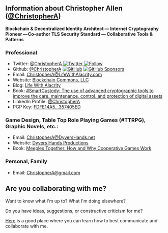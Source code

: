 ## Information about Christopher Allen ([@ChristopherA](https://ChristopherA.info))

**Blockchain & Decentralized Identity Architect — Internet Cryptography Pioneer — Co-author TLS Security Standard — Collaborative Tools & Patterns**

### Professional
  * Twitter: <a href="https://twitter.com/ChristopherA" rel="me">@ChristopherA <img src="https://img.shields.io/twitter/url?style=social&url=ChristopherA" alt="Twitter"> <img src="https://img.shields.io/twitter/follow/ChristopherA?label=Follow&style=social" alt="Follow"></a>
  * Github: <a href="https://github.com/ChristopherA" rel="me">@ChristopherA</a> <a href="https://github.com/ChristopherA"><img src="https://img.shields.io/github/followers/christophera.svg?label=GitHub&style=social" alt="GitHub"></a> <a href="https://github.com/sponsors/ChristopherA"><img src="https://img.shields.io/badge/GitHub_Sponsors--_.svg?style=social&logo=github&logoColor=EA4AAA" alt="GitHub Sponsors"></a>
  * Email: <a href="mailto:ChristopherA@LifeWithAlacrity.com" rel="me">ChristopherA@LifeWithAlacrity.com</a>
  * Website: [Blockchain Commons, LLC](https://www.BlockchainCommons.com)
  * Blog: <a href="https://LifeWithAlacrity.com" rel="me">Life With Alacrity</a>
  * Book: [#SmartCustody: The use of advanced cryptographic tools to improve the care, maintenance, control, and protection of digital assets](https://www.SmartCustody.com)
  * LinkedIn Profile: <a href="https://LinkedIn.com/in/ChristopherA" rel="me">@ChristopherA</a>
  * PGP Key: <a href rel="pgpkey" href="https://github.com/christophera.gpg">FDFE14A5…357405ED</a>

### Game Design, Table Top Role Playing Games (#TTRPG), Graphic Novels, etc.:
  * Email: <a href="mailto:ChristopherA@DyversHands.net" rel="me">ChristopherA@DyversHands.net</a>
  * Website: [Dyvers Hands Productions](https://www.dyvershands.com)
  * Book: [Meeples Together: How and Why Cooperative Games Work](https://www.meeplestogether.com/about/)

### Personal, Family
  * Email: <a href="mailto:ChristopherA@gmail.com" rel="me">ChristopherA@gmail.com</a>

## Are you collaborating with me?

Want to know what I'm up to? What I'm doing elsewhere?

Do you have ideas, suggestions, or constructive criticism for me?

[Here](http://www.Github.com/self) is a good place where you can learn how to best communicate and collaborate with me.
